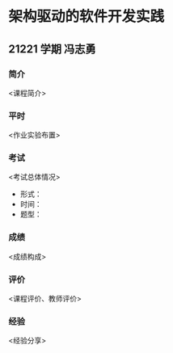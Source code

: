 # 架构驱动的软件开发实践

## 21221 学期 冯志勇

### 简介

<课程简介>

### 平时

<作业实验布置>

### 考试

<考试总体情况>

- 形式：
- 时间：
- 题型：

### 成绩

<成绩构成>

### 评价

<课程评价、教师评价>

### 经验

<经验分享>
